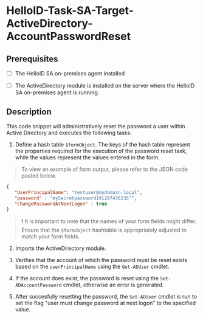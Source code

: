 # HelloID-Task-SA-Target-ActiveDirectory-AccountPasswordReset

## Prerequisites

- [ ] The HelloID SA on-premises agent installed

- [ ] The ActiveDirectory module is installed on the server where the HelloID SA on-premises agent is running.

## Description

This code snippet will administratively reset the password a user within Active Directory and executes the following tasks:

1. Define a hash table `$formObject`. The keys of the hash table represent the properties required for the execution of the password reset task, while the values represent the values entered in the form.

> To view an example of form output, please refer to the JSON code pasted below.

```json
{
   "UserPrincipalName": "testuser@mydomain.local",
   "password" : "mySecretpassword191287436235^",
   "ChangePasswordAtNextLogon" : true
}
```

> :exclamation: It is important to note that the names of your form fields might differ. Ensure that the `$formObject` hashtable is appropriately adjusted to match your form fields.

2. Imports the ActiveDirectory module.

3. Verifies that the account of which the password must be reset exists based on the `userPrincipalName` using the `Get-ADUser` cmdlet.

4. If the account does exist, the password is reset using the `Set-ADAccountPassword` cmdlet, otherwise an error is generated.

5. After succesfully resetting the password, the `Set-ADUser` cmdlet is run to set the flag "user must change password at next logon" to the specified value.
